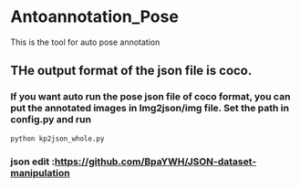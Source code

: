 # Antoannotation_Pose
This is the tool for auto pose annotation


## THe output format of the json file is coco.

### If you want auto run the pose json file of coco format, you can put the annotated images in Img2json/img file. Set the path in config.py and run

    python kp2json_whole.py
    

### json edit :https://github.com/BpaYWH/JSON-dataset-manipulation

  
